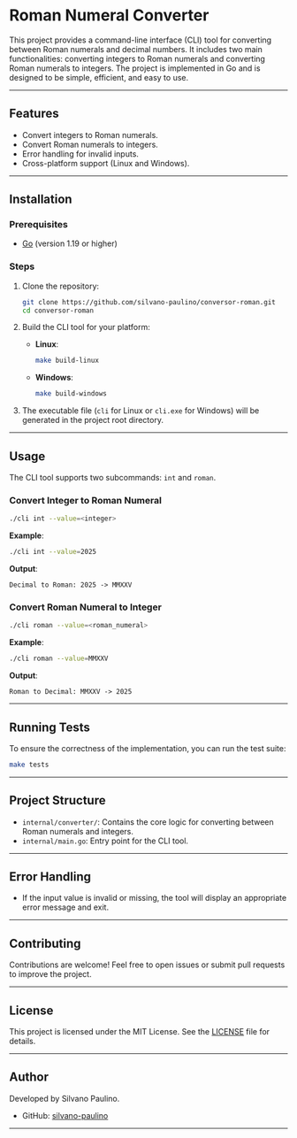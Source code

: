 # Roman Numeral Converter

This project provides a command-line interface (CLI) tool for converting between Roman numerals and decimal numbers. It includes two main functionalities: converting integers to Roman numerals and converting Roman numerals to integers. The project is implemented in Go and is designed to be simple, efficient, and easy to use.

---

## Features

- Convert integers to Roman numerals.
- Convert Roman numerals to integers.
- Error handling for invalid inputs.
- Cross-platform support (Linux and Windows).

---

## Installation

### Prerequisites

- [Go](https://golang.org/dl/) (version 1.19 or higher)

### Steps

1. Clone the repository:
    ```bash
    git clone https://github.com/silvano-paulino/conversor-roman.git
    cd conversor-roman
    ```

2. Build the CLI tool for your platform:

    - **Linux**:
      ```bash
      make build-linux
      ```

    - **Windows**:
      ```bash
      make build-windows
      ```

3. The executable file (`cli` for Linux or `cli.exe` for Windows) will be generated in the project root directory.

---

## Usage

The CLI tool supports two subcommands: `int` and `roman`.

### Convert Integer to Roman Numeral

```bash
./cli int --value=<integer>
```

**Example**:
```bash
./cli int --value=2025
```

**Output**:
```
Decimal to Roman: 2025 -> MMXXV
```

### Convert Roman Numeral to Integer

```bash
./cli roman --value=<roman_numeral>
```

**Example**:
```bash
./cli roman --value=MMXXV
```

**Output**:
```
Roman to Decimal: MMXXV -> 2025
```

---

## Running Tests

To ensure the correctness of the implementation, you can run the test suite:

```bash
make tests
```

---

## Project Structure

- `internal/converter/`: Contains the core logic for converting between Roman numerals and integers.
- `internal/main.go`: Entry point for the CLI tool.

---

## Error Handling

- If the input value is invalid or missing, the tool will display an appropriate error message and exit.

---

## Contributing

Contributions are welcome! Feel free to open issues or submit pull requests to improve the project.

---

## License

This project is licensed under the MIT License. See the [LICENSE](LICENSE) file for details.

---

## Author

Developed by Silvano Paulino.  
- GitHub: [silvano-paulino](https://github.com/silvano-paulino)

---  